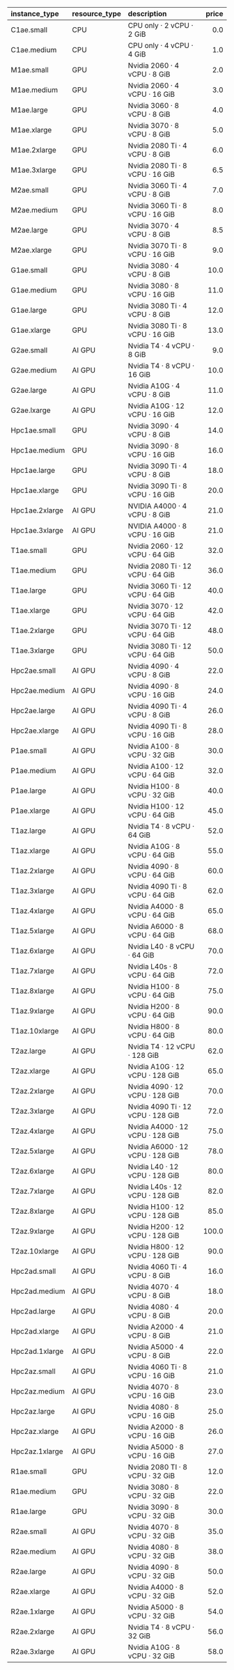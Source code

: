 | instance_type  | resource_type   | description                        | price |
| :------------- | :----- | :--------------------------------- | ----: |
| C1ae.small     | CPU    | CPU only · 2 vCPU · 2 GiB          |   0.0 |
| C1ae.medium    | CPU    | CPU only · 4 vCPU · 4 GiB          |   1.0 |
| M1ae.small     | GPU    | Nvidia 2060 · 4 vCPU · 8 GiB       |   2.0 |
| M1ae.medium    | GPU    | Nvidia 2060 · 4 vCPU · 16 GiB      |   3.0 |
| M1ae.large     | GPU    | Nvidia 3060 · 8 vCPU · 8 GiB       |   4.0 |
| M1ae.xlarge    | GPU    | Nvidia 3070 · 8 vCPU · 8 GiB       |   5.0 |
| M1ae.2xlarge   | GPU    | Nvidia 2080 Ti · 4 vCPU · 8 GiB    |   6.0 |
| M1ae.3xlarge   | GPU    | Nvidia 2080 Ti · 8 vCPU · 16 GiB   |   6.5 |
| M2ae.small     | GPU    | Nvidia 3060 Ti · 4 vCPU · 8 GiB    |   7.0 |
| M2ae.medium    | GPU    | Nvidia 3060 Ti · 8 vCPU · 16 GiB   |   8.0 |
| M2ae.large     | GPU    | Nvidia 3070 · 4 vCPU · 8 GiB       |   8.5 |
| M2ae.xlarge    | GPU    | Nvidia 3070 Ti · 8 vCPU · 16 GiB   |   9.0 |
| G1ae.small     | GPU    | Nvidia 3080 · 4 vCPU · 8 GiB       |  10.0 |
| G1ae.medium    | GPU    | Nvidia 3080 · 8 vCPU · 16 GiB      |  11.0 |
| G1ae.large     | GPU    | Nvidia 3080 Ti · 4 vCPU · 8 GiB    |  12.0 |
| G1ae.xlarge    | GPU    | Nvidia 3080 Ti · 8 vCPU · 16 GiB   |  13.0 |
| G2ae.small     | AI GPU | Nvidia T4 · 4 vCPU · 8 GiB         |   9.0 |
| G2ae.medium    | AI GPU | Nvidia T4 · 8 vCPU · 16 GiB        |  10.0 |
| G2ae.large     | AI GPU | Nvidia A10G · 4 vCPU · 8 GiB       |  11.0 |
| G2ae.lxarge    | AI GPU | Nvidia A10G · 12 vCPU · 16 GiB     |  12.0 |
| Hpc1ae.small   | GPU    | Nvidia 3090 · 4 vCPU · 8 GiB       |  14.0 |
| Hpc1ae.medium  | GPU    | Nvidia 3090 · 8 vCPU · 16 GiB      |  16.0 |
| Hpc1ae.large   | GPU    | Nvidia 3090 Ti · 4 vCPU · 8 GiB    |  18.0 |
| Hpc1ae.xlarge  | GPU    | Nvidia 3090 Ti · 8 vCPU · 16 GiB   |  20.0 |
| Hpc1ae.2xlarge | AI GPU | NVIDIA A4000 · 4 vCPU · 8 GiB      |  21.0 |
| Hpc1ae.3xlarge | AI GPU | NVIDIA A4000 · 8 vCPU · 16 GiB     |  21.0 |
| T1ae.small     | GPU    | Nvidia 2060 · 12 vCPU · 64 GiB     |  32.0 |
| T1ae.medium    | GPU    | Nvidia 2080 Ti · 12 vCPU · 64 GiB  |  36.0 |
| T1ae.large     | GPU    | Nvidia 3060 Ti · 12 vCPU · 64 GiB  |  40.0 |
| T1ae.xlarge    | GPU    | Nvidia 3070 · 12 vCPU · 64 GiB     |  42.0 |
| T1ae.2xlarge   | GPU    | Nvidia 3070 Ti · 12 vCPU · 64 GiB  |  48.0 |
| T1ae.3xlarge   | GPU    | Nvidia 3080 Ti · 12 vCPU · 64 GiB  |  50.0 |
| Hpc2ae.small   | AI GPU | Nvidia 4090 · 4 vCPU · 8 GiB       |  22.0 |
| Hpc2ae.medium  | AI GPU | Nvidia 4090 · 8 vCPU · 16 GiB      |  24.0 |
| Hpc2ae.large   | AI GPU | Nvidia 4090 Ti · 4 vCPU · 8 GiB    |  26.0 |
| Hpc2ae.xlarge  | AI GPU | Nvidia 4090 Ti · 8 vCPU · 16 GiB   |  28.0 |
| P1ae.small     | AI GPU | Nvidia A100 · 8 vCPU · 32 GiB      |  30.0 |
| P1ae.medium    | AI GPU | Nvidia A100 · 12 vCPU · 64 GiB     |  32.0 |
| P1ae.large     | AI GPU | Nvidia H100 · 8 vCPU · 32 GiB      |  40.0 |
| P1ae.xlarge    | AI GPU | Nvidia H100 · 12 vCPU · 64 GiB     |  45.0 |
| T1az.large     | AI GPU | Nvidia T4 · 8 vCPU · 64 GiB        |  52.0 |
| T1az.xlarge    | AI GPU | Nvidia A10G · 8 vCPU · 64 GiB      |  55.0 |
| T1az.2xlarge   | AI GPU | Nvidia 4090 · 8 vCPU · 64 GiB      |  60.0 |
| T1az.3xlarge   | AI GPU | Nvidia 4090 Ti · 8 vCPU · 64 GiB   |  62.0 |
| T1az.4xlarge   | AI GPU | Nvidia A4000 · 8 vCPU · 64 GiB     |  65.0 |
| T1az.5xlarge   | AI GPU | Nvidia A6000 · 8 vCPU · 64 GiB     |  68.0 |
| T1az.6xlarge   | AI GPU | Nvidia L40 · 8 vCPU · 64 GiB       |  70.0 |
| T1az.7xlarge   | AI GPU | Nvidia L40s · 8 vCPU · 64 GiB      |  72.0 |
| T1az.8xlarge   | AI GPU | Nvidia H100 · 8 vCPU · 64 GiB      |  75.0 |
| T1az.9xlarge   | AI GPU | Nvidia H200 · 8 vCPU · 64 GiB      |  90.0 |
| T1az.10xlarge  | AI GPU | Nvidia H800 · 8 vCPU · 64 GiB      |  80.0 |
| T2az.large     | AI GPU | Nvidia T4 · 12 vCPU · 128 GiB      |  62.0 |
| T2az.xlarge    | AI GPU | Nvidia A10G · 12 vCPU · 128 GiB    |  65.0 |
| T2az.2xlarge   | AI GPU | Nvidia 4090 · 12 vCPU · 128 GiB    |  70.0 |
| T2az.3xlarge   | AI GPU | Nvidia 4090 Ti · 12 vCPU · 128 GiB |  72.0 |
| T2az.4xlarge   | AI GPU | Nvidia A4000 · 12 vCPU · 128 GiB   |  75.0 |
| T2az.5xlarge   | AI GPU | Nvidia A6000 · 12 vCPU · 128 GiB   |  78.0 |
| T2az.6xlarge   | AI GPU | Nvidia L40 · 12 vCPU · 128 GiB     |  80.0 |
| T2az.7xlarge   | AI GPU | Nvidia L40s · 12 vCPU · 128 GiB    |  82.0 |
| T2az.8xlarge   | AI GPU | Nvidia H100 · 12 vCPU · 128 GiB    |  85.0 |
| T2az.9xlarge   | AI GPU | Nvidia H200 · 12 vCPU · 128 GiB    | 100.0 |
| T2az.10xlarge  | AI GPU | Nvidia H800 · 12 vCPU · 128 GiB    |  90.0 |
| Hpc2ad.small   | AI GPU | Nvidia 4060 Ti · 4 vCPU · 8 GiB    |  16.0 |
| Hpc2ad.medium  | AI GPU | Nvidia 4070 · 4 vCPU · 8 GiB       |  18.0 |
| Hpc2ad.large   | AI GPU | Nvidia 4080 · 4 vCPU · 8 GiB       |  20.0 |
| Hpc2ad.xlarge  | AI GPU | Nvidia A2000 · 4 vCPU · 8 GiB      |  21.0 |
| Hpc2ad.1xlarge | AI GPU | Nvidia A5000 · 4 vCPU · 8 GiB      |  22.0 |
| Hpc2az.small   | AI GPU | Nvidia 4060 Ti · 8 vCPU · 16 GiB   |  21.0 |
| Hpc2az.medium  | AI GPU | Nvidia 4070 · 8 vCPU · 16 GiB      |  23.0 |
| Hpc2az.large   | AI GPU | Nvidia 4080 · 8 vCPU · 16 GiB      |  25.0 |
| Hpc2az.xlarge  | AI GPU | Nvidia A2000 · 8 vCPU · 16 GiB     |  26.0 |
| Hpc2az.1xlarge | AI GPU | Nvidia A5000 · 8 vCPU · 16 GiB     |  27.0 |
| R1ae.small     | GPU    | Nvidia 2080 TI · 8 vCPU · 32 GiB   |  12.0 |
| R1ae.medium    | GPU    | Nvidia 3080 · 8 vCPU · 32 GiB      |  22.0 |
| R1ae.large     | GPU    | Nvidia 3090 · 8 vCPU · 32 GiB      |  30.0 |
| R2ae.small     | AI GPU | Nvidia 4070 · 8 vCPU · 32 GiB      |  35.0 |
| R2ae.medium    | AI GPU | Nvidia 4080 · 8 vCPU · 32 GiB      |  38.0 |
| R2ae.large     | AI GPU | Nvidia 4090 · 8 vCPU · 32 GiB      |  50.0 |
| R2ae.xlarge    | AI GPU | Nvidia A4000 · 8 vCPU · 32 GiB     |  52.0 |
| R2ae.1xlarge   | AI GPU | Nvidia A5000 · 8 vCPU · 32 GiB     |  54.0 |
| R2ae.2xlarge   | AI GPU | Nvidia T4 · 8 vCPU · 32 GiB        |  56.0 |
| R2ae.3xlarge   | AI GPU | Nvidia A10G · 8 vCPU · 32 GiB      |  58.0 |
